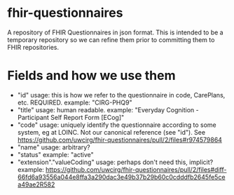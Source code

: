 # fhir-questionnaires
A repository of FHIR Questionnaires in json format. This is intended to be a temporary repository so we can refine them prior to committing them to FHIR repositories.

# Fields and how we use them
- "id"
   usage: this is how we refer to the questionnaire in code, CarePlans, etc.
   REQUIRED.
   example: "CIRG-PHQ9"
- "title"
   usage: human readable.
   example: "Everyday Cognition - Participant Self Report Form [ECog]"
- "code"
   usage: uniquely identify the questionnaire according to some system, eg at LOINC. Not our canonical reference (see "id"). See https://github.com/uwcirg/fhir-questionnaires/pull/2/files#r974579864
- "name"
   usage: arbitrary?
- "status"
   example: "active"
- "extension"."valueCoding"
   usage: perhaps don't need this, implicit?
   example: https://github.com/uwcirg/fhir-questionnaires/pull/2/files#diff-66fd6a93556a044e8ffa3a290dac3e49b37b29b60c0cdddfb2645fe5cea49ae2R582 
